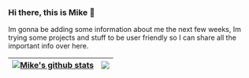 ### Hi there, this is Mike 👋

Im gonna be adding some information about me the next few weeks, Im trying some projects and stuff to be user friendly so I can share all the important info over here. 


| <a href="https://github.com/anuraghazra/github-readme-stats"><img align="center" src="https://github-readme-stats.vercel.app/api?username=mikestebancc&show_icons=true&theme=algolia&hide_border=true" alt="Mike's github stats" /></a> | <a href="https://github.com/mikestebancc/github-readme-stats"><img align="center" src="https://github-readme-stats.vercel.app/api/top-langs/?username=mikestebancc&layout=compact&theme=buefy&hide_border=true" /></a> |
| ------------- | ------------- |
